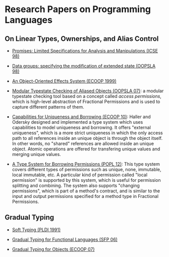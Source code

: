 # Research Papers on Programming Languages

## On Linear Types, Ownerships, and Alias Control

- [Promises: Limited Specifications for Analysis and Manipulations (ICSE 98)](http://www.cs.uwm.edu/faculty/boyland/papers/promises.html)

- [Data groups: specifying the modification of extended state (OOPSLA 98)](http://research.microsoft.com/en-us/um/people/leino/papers/krml83.pdf)

- [An Object-Oriented Effects System (ECOOP 1999)](http://www.lirmm.fr/~ducour/Doc-objets/ECOOP/papers/1628/16280205.pdf)

- [Modular Typestate Checking of Aliased Objects (OOPSLA 07)](https://www.cs.cmu.edu/~kbierhof/papers/typestate-verification.pdf):
a modular typestate checking tool based on a concept called _access
permissions_, which is high-level abstraction of Fractional Permissions and is
used to capture different patterns of them.

- [Capabilities for Uniqueness and Borrowing (ECOOP 10)](http://lampwww.epfl.ch/~phaller/doc/haller-odersky10-Capabilities_for_uniqueness_and_borrowing.pdf): 
Haller and Odersky designed and implemented a type system which uses
capabilities to model uniqueness and borrowing. It offers "external uniqueness",
which is a more strict uniqueness in which the only access path to all
references inside an unique object is through the object itself. In other words,
no "shared" references are allowed inside an unique object. Atomic operations
are offered for transfering unique values and merging unique values.

- [A Type System for Borrowing Permissions (POPL 12)](https://www.cs.cmu.edu/~kbierhof/papers/borrowing-permissions.pdf):
This type system covers different types of permissions such as unique,
none, immutable, local immutable, etc. A particular kind of permission called "local
permission" is supported by this system, which is useful for permission splitting and
combining. The system also supports "changing permissions", which is part of a method's
contract, and is similar to the input and output permissions specified for a method type
in Fractional Permissions.

## Gradual Typing

- [Soft Typing (PLDI 1991)](http://citeseerx.ist.psu.edu/viewdoc/download?doi=10.1.1.24.9333&rep=rep1&type=pdf)

- [Gradual Typing for Functional Languages (SFP 06)](https://www.cs.colorado.edu/~siek/pubs/pubs/2006/siek06:_gradual.pdf)

- [Gradual Typing for Objects (ECOOP 07)](http://ecee.colorado.edu/~siek/gradual-obj.pdf)
